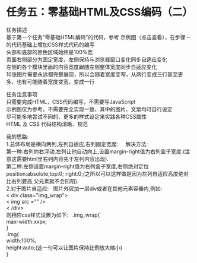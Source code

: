 # 任务五：零基础HTML及CSS编码（二） 

任务描述  
基于第一个任务“零基础HTML编码”的代码，参考 示例图（点击查看），在步骤一的代码基础上增加CSS样式代码的编写   
头部和底部的黑色区域始终是100%宽  
页面右侧部分为固定宽度，左侧保持与浏览器窗口变化同步自适应变化  
左侧的各个模块里面的内容宽度跟随左侧整体宽度同步自适应变化  
10张图片需要永远都完整展现，所以会随着宽度变窄，从两行变成三行甚至更多，也有可能随着宽度变宽，变成一行  

任务注意事项  
只需要完成HTML，CSS代码编写，不需要写JavaScript  
示例图仅为参考，不需要完全实现一致，其中的图片、文案均可自行设定  
尽可能多地尝试不同的、更多的样式设定来实践各种CSS属性   
HTML 及 CSS 代码结构清晰、规范  

我的思路:  
1.总体布局是横向两列,左列自适应,右列固定宽度:    
  解决方法:  
  第一种:右列向右浮动,左列让他自动向上,设置margin-right值为右列盒子宽度.(注意这需要html里右列内容先于左列内容出现).  
  第二种:左侧设置margin-right值为右列盒子宽度,右侧绝对定位position:absolute;top:0; right:0;(之所以可以这样做是因为左列自适应高度绝对比右列要高,父元素就不会凹陷).  
2.对于图片自适应:  
  图片外层加一层div或者在其他元素容器内,例如:   
  < div class="img_wrap">  
  < img src ="" />  
  < /div>  
  则相应css样式设置为如下:  
.img_wrap{  
  max-width:xxpx;  
}  
.img{  
  width:100%;  
  height:auto;(这一句可以让图片保持比例放大缩小)  
  }  

      
